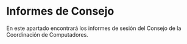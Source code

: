 # Informes de Consejo

En este apartado encontrará los informes de sesión del Consejo de la Coordinación de Computadores.
